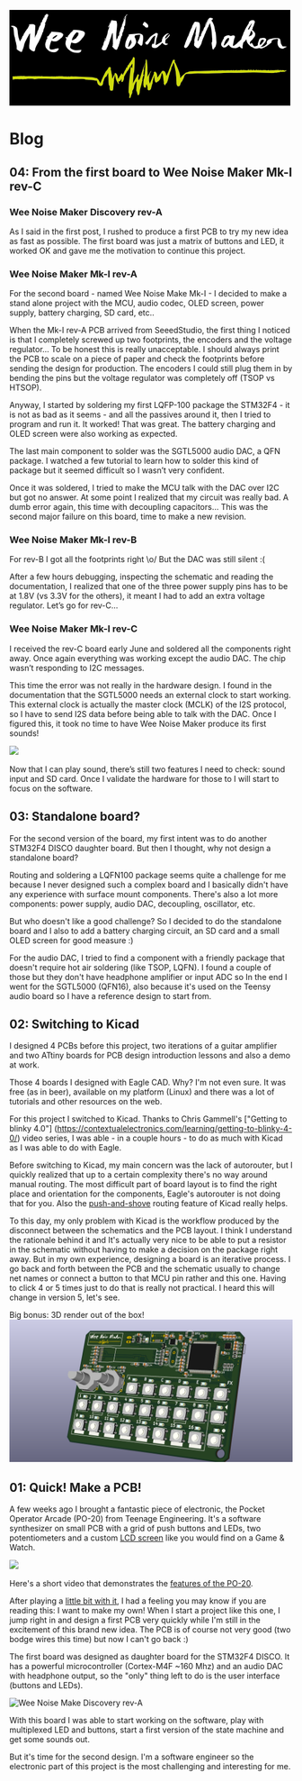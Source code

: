![logo](media/logo/logo_500x170.png)
 
# Blog

## 04: From the first board to Wee Noise Maker Mk-I rev-C

### Wee Noise Maker Discovery rev-A

As I said in the first post, I rushed to produce a first PCB to try 
my new idea as fast as possible. The first board was just a matrix 
of buttons and LED, it worked OK and gave me the motivation to continue
this project.

### Wee Noise Maker Mk-I rev-A

For the second board - named Wee Noise Make Mk-I - I decided to make 
a stand alone project with the MCU, audio codec, OLED screen, power 
supply, battery charging, SD card, etc..

When the Mk-I rev-A PCB arrived from SeeedStudio, the first thing I
noticed is that I completely screwed up two footprints, the encoders
and the voltage regulator… To be honest this is really unacceptable.
I should always print the PCB to scale on a piece of paper and check
the footprints before sending the design for production. The encoders
I could still plug them in by bending the pins but the voltage 
regulator was completely off (TSOP vs HTSOP).

Anyway, I started by soldering my first LQFP-100 package the STM32F4 - 
it is not as bad as it seems - and all the passives around it, then 
I tried to program and run it. It worked! That was great. The battery 
charging and OLED screen were also working as expected.

The last main component to solder was the SGTL5000 audio DAC, a QFN package.
I watched a few tutorial to learn how to solder this kind of package but it
seemed difficult so I wasn’t very confident.

Once it was soldered, I tried to make the MCU talk with the DAC over I2C but
got no answer. At some point I realized that my circuit was really bad. A dumb
error again, this time with decoupling capacitors… This was the second major
failure on this board, time to make a new revision.

### Wee Noise Maker Mk-I rev-B

For rev-B I got all the footprints right \o/ But the DAC was still silent :(

After a few hours debugging, inspecting the schematic and reading the 
documentation, I realized that one of the three power supply pins has to be 
at 1.8V (vs 3.3V for the others), it meant I had to add an extra voltage 
regulator. Let’s go for rev-C...

### Wee Noise Maker Mk-I rev-C

I received the rev-C board early June and soldered all the components right
away. Once again everything was working except the audio DAC. The chip wasn’t
responding to I2C messages.

This time the error was not really in the hardware design. I found in the 
documentation that the SGTL5000 needs an external clock to start working. 
This external clock is actually the master clock (MCLK) of the I2S protocol, 
so I have to send I2S data before being able to talk with the DAC. Once I 
figured this, it took no time to have Wee Noise Maker produce its first sounds!

[![](http://img.youtube.com/vi/8gJqkfrgtxo/0.jpg)](
http://www.youtube.com/watch?v=8gJqkfrgtxo "Wee Noise Maker: First sound ")

Now that I can play sound, there’s still two features I need to check: sound
input and SD card. Once I validate the hardware for those to I will start to
focus on the software. 

## 03: Standalone board?

For the second version of the board, my first intent was to do another STM32F4
DISCO daughter board. But then I thought, why not design a standalone board?

Routing and soldering a LQFN100 package seems quite a challenge for me because
I never designed such a complex board and I basically didn't have any
experience with surface mount components. There's also a lot more
components: power supply, audio DAC, decoupling, oscillator, etc.

But who doesn't like a good challenge? So I decided to do the standalone board
and I also to add a battery charging circuit, an SD card and a small OLED
screen for good measure :)

For the audio DAC, I tried to find a component with a friendly package that
doesn't require hot air soldering (like TSOP, LQFN). I found a couple
of those but they don't have headphone amplifier or input ADC so In the
end I went for the SGTL5000 (QFN16), also because it's used on the
Teensy audio board so I have a reference design to start from.

## 02: Switching to Kicad

I designed 4 PCBs before this project, two iterations of a guitar amplifier and
two ATtiny boards for PCB design introduction lessons and also a demo at work.

Those 4 boards I designed with Eagle CAD. Why? I'm not even sure. It
was free (as in beer), available on my platform (Linux) and there was a lot of
tutorials and other resources on the web.

For this project I switched to Kicad. Thanks to Chris Gammell's ["Getting to
blinky 4.0"]
(https://contextualelectronics.com/learning/getting-to-blinky-4-0/) video
series, I was able - in a couple hours - to do as much with Kicad as I was able
to do with Eagle.

Before switching to Kicad, my main concern was the lack of autorouter, but I
quickly realized that up to a certain complexity there's no way around manual
routing. The most difficult part of board layout is to find the right place and
orientation for the components, Eagle's autorouter is not doing that for you.
Also the [push-and-shove](https://www.youtube.com/watch?v=zxHDAHpR5Ls) routing
feature of Kicad really helps.

To this day, my only problem with Kicad is the workflow produced by the
disconnect between the schematics and the PCB layout. I think I understand the
rationale behind it and It's actually very nice to be able to put a resistor in
the schematic without having to make a decision on the package right away. But
in my own experience, designing a board is an iterative process. I go back and
forth between the PCB and the schematic usually to change net names or connect
a button to that MCU pin rather and this one. Having to click 4 or 5 times just
to do that is really not practical. I heard this will change in version 5,
let's see.

Big bonus: 3D render out of the box!
![Kicad 3D render](media/pictures/wnm_mk_1_3d_render.png)

## 01: Quick! Make a PCB!

A few weeks ago I brought a fantastic piece of electronic, the Pocket Operator
Arcade (PO-20) from Teenage Engineering. It's a software synthesizer on
small PCB with a grid of push buttons and LEDs, two potentiometers and a custom
[LCD
screen](https://macprovid.vo.llnwd.net/o43/hub/media/1001/12143/3338900.jpg)
like you would find on a Game & Watch.

<img
src="http://www.cheapmonday.com/Content/ProductContent/0402009001/0402009001_0_2.jpg"
width="200">

Here's a short video that demonstrates the
[features of the PO-20](www.youtube.com/watch?v=W5PvXQq3DVQ).

After playing a [little bit with
it](https://www.youtube.com/watch?v=CN5plqgpwa4), I had a feeling you may know
if you are reading this: I want to make my own! When I start a project like
this one, I jump right in and design a first PCB very quickly while I'm
still in the excitement of this brand new idea. The PCB is of course not very
good (two bodge wires this time) but now I can't go back :)

The first board was designed as daughter board for the STM32F4 DISCO. It has a
powerful microcontroller (Cortex-M4F ~160 Mhz) and an audio DAC with headphone
output, so the "only" thing left to do is the user interface
(buttons and LEDs).

![Wee Noise Make Discovery
 rev-A](media/pictures/discovery/discovery_rev_A_1.JPG)

With this board I was able to start working on the software, play with
multiplexed LED and buttons, start a first version of the state machine and get
some sounds out.

But it's time for the second design. I'm a software engineer so
the electronic part of this project is the most challenging and interesting for
me.
